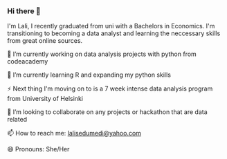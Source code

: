### Hi there 👋
I'm Lali, I recently graduated from uni with a Bachelors in Economics. I'm transitioning to becoming a data analyst and learning the neccessary skills from great online sources. 

🔭 I’m currently working on data analysis projects with python from codeacademy

🌱 I’m currently learning R and expanding my python skills

⚡ Next thing I'm moving on to is a 7 week intense data analysis program from University of Helsinki

👯 I’m looking to collaborate on any projects or hackathon that are data related

📫 How to reach me: lalisedumedi@yahoo.com

😄 Pronouns: She/Her
<!--
**Lali-Sed/Lali-Sed** is a ✨ _special_ ✨ repository because its `README.md` (this file) appears on your GitHub profile.

Here are some ideas to get you started:

- 🔭 I’m currently working on ...
- 🌱 I’m currently learning ...
- 👯 I’m looking to collaborate on ...
- 🤔 I’m looking for help with ...
- 💬 Ask me about ...
- 📫 How to reach me: ...
- 😄 Pronouns: ...
- ⚡ Fun fact: ...
-->
